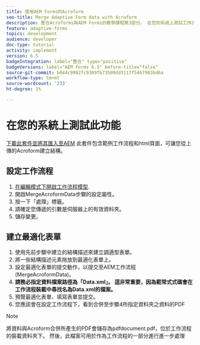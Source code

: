 ```yaml
---
title: 使用AEM Forms的Acroform
seo-title: Merge Adaptive Form data with Acroform
description: 整合Acroforms與AEM Forms的教學課程第3部分。 在您的系統上測試工作流程與最適化表單。
feature: adaptive-forms
topics: development
audience: developer
doc-type: tutorial
activity: implement
version: 6.5
badgeIntegration: label="整合" type="positive"
badgeVersions: label="AEM Forms 6.5" before-title="false"
source-git-commit: b044c9982fc9309fb73509dd3117f5467903bd6a
workflow-type: tm+mt
source-wordcount: '233'
ht-degree: 1%

---
```



# 在您的系統上測試此功能

[下載此套件並將其匯入至AEM](assets/acro-form-aem-form.zip)
此套件包含範例工作流程和html頁面，可讓您從上傳的Acroform建立結構。

## 設定工作流程

1. [在編輯模式下開啟工作流程模型](http://localhost:4502/editor.html/conf/global/settings/workflow/models/MergeAcroformData.html).
2. 開啟MergeAcroformData步驟的設定屬性。
3. 按一下「處理」標籤。
4. 請確定您傳遞的引數是伺服器上的有效資料夾。
5. 儲存變更。

## 建立最適化表單

1. 使用先前步驟中建立的結構描述來建立調適型表單。
2. 將一些結構描述元素拖放到最適化表單上。
3. 設定最適化表單的提交動作，以提交至AEM工作流程(MergeAcroformData)。
4. **請務必指定資料檔案路徑為「Data.xml」。 這非常重要，因為範常式式碼會在工作流程裝載中尋找名為Data.xml的檔案。**
5. 預覽最適化表單、填寫表單並提交。
6. 您應該會在設定工作流程下，看到合併至步驟4所指定資料夾之資料的PDF

>[!NOTE]
>
>將資料與Acroform合併所產生的PDF會儲存為pdfdocument.pdf，位於工作流程的裝載資料夾下。 然後，此檔案可用於作為工作流程的一部分進行進一步處理
